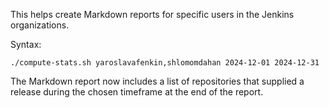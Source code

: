 This helps create Markdown reports for specific users in the Jenkins organizations.

Syntax: 

`./compute-stats.sh yaroslavafenkin,shlomomdahan 2024-12-01 2024-12-31`

The Markdown report now includes a list of repositories that supplied a release during the chosen timeframe at the end of the report.
